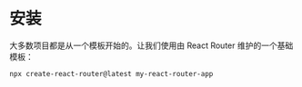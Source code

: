 # 安装

大多数项目都是从一个模板开始的。让我们使用由 React Router 维护的一个基础模板：

```sh
npx create-react-router@latest my-react-router-app
```
